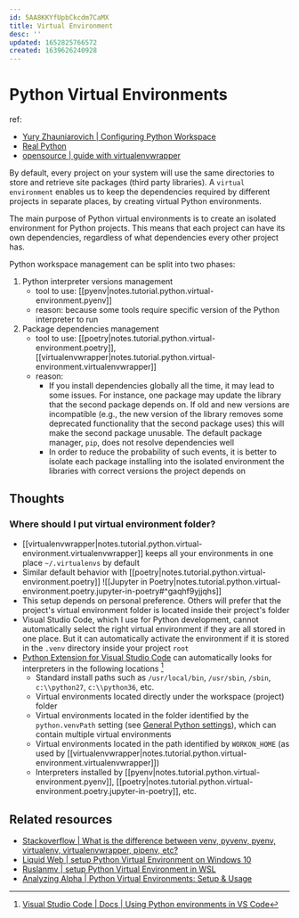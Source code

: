 ```yaml
---
id: 5AA8KKYfUpbCkcdm7CaMX
title: Virtual Environment
desc: ''
updated: 1652825766572
created: 1639626240928
---
```

# Python Virtual Environments

ref:
- [Yury Zhauniarovich | Configuring Python Workspace](https://zhauniarovich.com/post/2020/2020-02-configuring-python-workspace/) 
- [Real Python](https://realpython.com/python-virtual-environments-a-primer/)
- [opensource | guide with virtualenvwrapper](https://opensource.com/article/21/2/python-virtualenvwrapper)

By default, every project on your system will use the same directories to store and retrieve site packages (third party libraries). A `virtual environment` enables us to keep the dependencies required by different projects in separate places, by creating virtual Python environments.

The main purpose of Python virtual environments is to create an isolated environment for Python projects. This means that each project can have its own dependencies, regardless of what dependencies every other project has.

Python workspace management can be split into two phases:
1. Python interpreter versions management
    - tool to use: [[pyenv|notes.tutorial.python.virtual-environment.pyenv]]
    - reason: because some tools require specific version of the Python interpreter to run
2. Package dependencies management
    - tool to use: [[poetry|notes.tutorial.python.virtual-environment.poetry]], [[virtualenvwrapper|notes.tutorial.python.virtual-environment.virtualenvwrapper]]
    - reason: 
        - If you install dependencies globally all the time, it may lead to some issues. For instance, one package may update the library that the second package depends on. If old and new versions are incompatible (e.g., the new version of the library removes some deprecated functionality that the second package uses) this will make the second package unusable. The default package manager, `pip`, does not resolve dependencies well
        - In order to reduce the probability of such events, it is better to isolate each package installing into the isolated environment the libraries with correct versions the project depends on

## Thoughts

### Where should I put virtual environment folder?

- [[virtualenvwrapper|notes.tutorial.python.virtual-environment.virtualenvwrapper]] keeps all your environments in one place `~/.virtualenvs` by default
- Similar default behavior with [[poetry|notes.tutorial.python.virtual-environment.poetry]]
    ![[Jupyter in Poetry|notes.tutorial.python.virtual-environment.poetry.jupyter-in-poetry#^gaqhf9yjjqhs]]
- This setup depends on personal preference. Others will prefer that the project's virtual environment folder is located inside their project's folder
- Visual Studio Code, which I use for Python development, cannot automatically select the right virtual environment if they are all stored in one place. But it can automatically activate the environment if it is stored in the `.venv` directory inside your project `root`
- [Python Extension for Visual Studio Code](https://marketplace.visualstudio.com/items?itemName=ms-python.python) can automatically looks for interpreters in the following locations [^1]
    - Standard install paths such as `/usr/local/bin`, `/usr/sbin`, `/sbin`, `c:\\python27`, `c:\\python36`, etc.
    - Virtual environments located directly under the workspace (project) folder
    - Virtual environments located in the folder identified by the `python.venvPath` setting (see [General Python settings](https://code.visualstudio.com/docs/python/settings-reference#_general-python-settings)), which can contain multiple virtual environments
    - Virtual environments located in the path identified by `WORKON_HOME` (as used by [[virtualenvwrapper|notes.tutorial.python.virtual-environment.virtualenvwrapper]])
    - Interpreters installed by [[pyenv|notes.tutorial.python.virtual-environment.pyenv]], [[poetry|notes.tutorial.python.virtual-environment.poetry.jupyter-in-poetry]], etc.

[^1]: [Visual Studio Code | Docs | Using Python environments in VS Code](https://code.visualstudio.com/docs/python/environments#_where-the-extension-looks-for-environments)

## Related resources

- [Stackoverflow | What is the difference between venv, pyvenv, pyenv, virtualenv, virtualenvwrapper, pipenv, etc?](https://stackoverflow.com/questions/41573587/what-is-the-difference-between-venv-pyvenv-pyenv-virtualenv-virtualenvwrappe)
- [Liquid Web | setup Python Virtual Environment on Windows 10](https://www.liquidweb.com/kb/how-to-setup-a-python-virtual-environment-on-windows-10/)
- [Ruslanmv | setup Python Virtual Environment in WSL](https://ruslanmv.com/blog/Python3-in-Windows-with-Ubuntu)
- [Analyzing Alpha | Python Virtual Environments: Setup & Usage](https://analyzingalpha.com/python-virtual-environment)